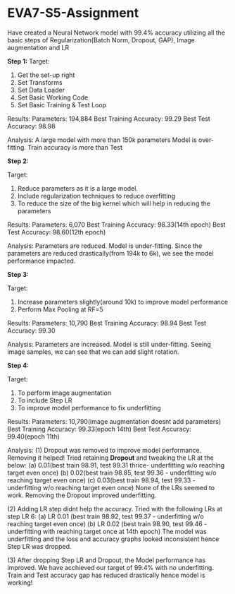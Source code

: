 # EVA7-S5-Assignment
Have created a Neural Network model with 99.4% accuracy utilizing all the basic steps of Regularization(Batch Norm, Dropout, GAP), Image augmentation and LR

**Step 1:**
Target:
1) Get the set-up right
2) Set Transforms
3) Set Data Loader
4) Set Basic Working Code
5) Set Basic Training  & Test Loop

Results:
Parameters: 194,884
Best Training Accuracy: 99.29
Best Test Accuracy: 98.98

Analysis:
A large model with more than 150k parameters
Model is over-fitting. Train accuracy is more than Test


**Step 2:**

Target:
1) Reduce parameters as it is a large model.
2) Include regularization techniques to reduce overfitting
3) To reduce the size of the big kernel which will help in reducing the parameters


Results:
Parameters: 6,070
Best Training Accuracy: 98.33(14th epoch)
Best Test Accuracy: 98.60(12th epoch)

Analysis:
Parameters are reduced.
Model is under-fitting. Since the parameters are reduced drastically(from 194k to 6k), we see the model performance impacted.



**Step 3:**

Target:
1) Increase parameters slightly(around 10k) to improve model performance
2) Perform Max Pooling at RF=5


Results:
Parameters: 10,790
Best Training Accuracy: 98.94
Best Test Accuracy: 99.30

Analysis:
Parameters are increased.
Model is still under-fitting. 
Seeing image samples, we can see that we can add slight rotation. 




**Step 4:**

Target:
1) To perform image augmentation
2) To include Step LR
3) To improve model performance to fix underfitting


Results:
Parameters: 10,790(image augmentation doesnt add parameters)
Best Training Accuracy: 99.33(epoch 14th)
Best Test Accuracy: 99.40(epoch 11th)

Analysis:
(1) Dropout was removed to improve model performance. Removing it helped!
Tried retaining **Dropout** and tweaking the LR at the below:
(a) 0.01(best train 98.91, test 99.31 thrice- underfitting w/o reaching target even once)
(b) 0.02(best train 98.85, test 99.36 - underfitting w/o reaching target even once)
(c) 0.03(best train 98.94, test 99.33 - underfitting w/o reaching target even once)
None of the LRs seemed to work. Removing the Dropout improved underfitting.

(2) Adding LR step didnt help the accuracy. Tried with the following LRs at step LR 6:
(a) LR 0.01 (best train 98.92, test 99.37 - underfitting w/o reaching target even once)
(b) LR 0.02 (best train 98.90, test 99.46 - underfitting with reaching target once at 14th epoch)
The model was underfitting and the loss and accuracy graphs looked inconsistent hence Step LR was dropped. 


(3) After dropping Step LR and Dropout, the Model performance has improved. We have acchieved our target of 99.4% with no underfitting.
Train and Test accuracy gap has reduced drastically hence model is working!   
